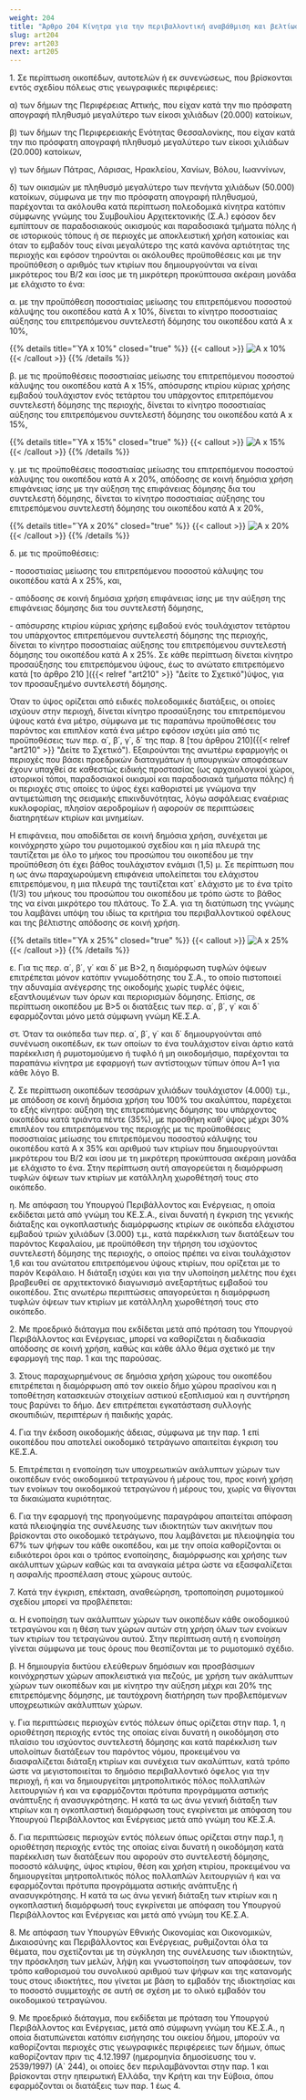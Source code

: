 ```yaml
---
weight: 204
title: "Άρθρο 204 Κίνητρα για την περιβαλλοντική αναβάθμιση και βελτίωση της ποιότητας ζωής σε πυκνοδομημένες και αστικές περιοχές"
slug: art204
prev: art203
next: art205
---
```


1\. Σε περίπτωση οικοπέδων, αυτοτελών ή εκ συνενώσεως, που βρίσκονται εντός σχεδίου πόλεως στις γεωγραφικές περιφέρειες:

α) των δήμων της Περιφέρειας Αττικής, που είχαν κατά την πιο πρόσφατη απογραφή πληθυσμό μεγαλύτερο των είκοσι χιλιάδων (20.000) κατοίκων,

β) των δήμων της Περιφερειακής Ενότητας Θεσσαλονίκης, που είχαν κατά την πιο πρόσφατη απογραφή πληθυσμό μεγαλύτερο των είκοσι χιλιάδων (20.000) κατοίκων,

γ) των δήμων Πάτρας, Λάρισας, Ηρακλείου, Χανίων, Βόλου, Ιωαννίνων,

δ) των οικισμών με πληθυσμό μεγαλύτερο των πενήντα χιλιάδων (50.000) κατοίκων, σύμφωνα με την πιο πρόσφατη απογραφή πληθυσμού, παρέχονται τα ακόλουθα κατά περίπτωση πολεοδομικά κίνητρα κατόπιν σύμφωνης γνώμης του Συμβουλίου Αρχιτεκτονικής (Σ.Α.) εφόσον δεν εμπίπτουν σε παραδοσιακούς οικισμούς και παραδοσιακά τμήματα πόλης ή σε ιστορικούς τόπους ή σε περιοχές με αποκλειστική χρήση κατοικίας και όταν το εμβαδόν τους είναι μεγαλύτερο της κατά κανόνα αρτιότητας της περιοχής και εφόσον τηρούνται οι ακόλουθες προϋποθέσεις και με την προϋπόθεση ο αριθμός των κτιρίων που δημιουργούνται να είναι μικρότερος του Β/2 και ίσος με τη μικρότερη προκύπτουσα ακέραιη μονάδα με ελάχιστο το ένα:

α. με την προϋπόθεση ποσοστιαίας μείωσης του επιτρεπόμενου ποσοστού κάλυψης του οικοπέδου κατά Α x 10%, δίνεται το κίνητρο ποσοστιαίας αύξησης του επιτρεπόμενου συντελεστή δόμησης του οικοπέδου κατά Α x 10%,

{{% details title="ΎΑ x 10%" closed="true" %}}
{{< callout >}}
 ![Α x 10%](/images/204_1a.svg "Α x 10%")
{{< /callout >}}
{{% /details %}}

β. με τις προϋποθέσεις ποσοστιαίας μείωσης του επιτρεπόμενου ποσοστού κάλυψης του οικοπέδου κατά Α x 15%, απόσυρσης κτιρίου κύριας χρήσης εμβαδού τουλάχιστον ενός τετάρτου του υπάρχοντος επιτρεπόμενου συντελεστή δόμησης της περιοχής, δίνεται το κίνητρο ποσοστιαίας αύξησης του επιτρεπόμενου συντελεστή δόμησης του οικοπέδου κατά Α x 15%,

{{% details title="ΎΑ x 15%" closed="true" %}}
{{< callout >}}
 ![Α x 15%](/images/204_1b.svg "Α x 15%")
{{< /callout >}}
{{% /details %}}


γ. με τις προϋποθέσεις ποσοστιαίας μείωσης του επιτρεπόμενου ποσοστού κάλυψης του οικοπέδου κατά Α x 20%, απόδοσης σε κοινή δημόσια χρήση επιφάνειας ίσης με την αύξηση της επιφάνειας δόμησης δια του συντελεστή δόμησης, δίνεται το κίνητρο ποσοστιαίας αύξησης του επιτρεπόμενου συντελεστή δόμησης του οικοπέδου κατά Α x 20%,

{{% details title="ΎΑ x 20%" closed="true" %}}
{{< callout >}}
 ![Α x 20%](/images/204_1c.svg "Α x 20%")
{{< /callout >}}
{{% /details %}}

δ. με τις προϋποθέσεις:

\- ποσοστιαίας μείωσης του επιτρεπόμενου ποσοστού κάλυψης του οικοπέδου κατά Α x 25%, και,

\- απόδοσης σε κοινή δημόσια χρήση επιφάνειας ίσης με την αύξηση της επιφάνειας δόμησης δια του συντελεστή δόμησης,

\- απόσυρσης κτιρίου κύριας χρήσης εμβαδού ενός τουλάχιστον τετάρτου του υπάρχοντος επιτρεπόμενου συντελεστή δόμησης της περιοχής, δίνεται το κίνητρο ποσοστιαίας αύξησης του επιτρεπόμενου συντελεστή δόμησης του οικοπέδου κατά Α x 25%. Σε κάθε περίπτωση δίνεται κίνητρο προσαύξησης του επιτρεπόμενου ύψους, έως το ανώτατο επιτρεπόμενο κατά [το άρθρο 210 ]({{< relref "art210" >}} "Δείτε το Σχετικό")ύψος, για τον προσαυξημένο συντελεστή δόμησης.

Όταν το ύψος ορίζεται από ειδικές πολεοδομικές διατάξεις, οι οποίες ισχύουν στην περιοχή, δίνεται κίνητρο προσαύξησης του επιτρεπόμενου ύψους κατά ένα μέτρο, σύμφωνα με τις παραπάνω προϋποθέσεις του παρόντος και επιπλέον κατά ένα μέτρο εφόσον ισχύει μία από τις προϋποθέσεις των περ. α΄, β΄, γ΄, δ΄ της παρ. 8 [του άρθρου 210]({{< relref "art210" >}} "Δείτε το Σχετικό"). Εξαιρούνται της ανωτέρω εφαρμογής οι περιοχές που βάσει προεδρικών διαταγμάτων ή υπουργικών αποφάσεων έχουν υπαχθεί σε καθεστώς ειδικής προστασίας (ως αρχαιολογικοί χώροι, ιστορικοί τόποι, παραδοσιακοί οικισμοί και παραδοσιακά τμήματα πόλης) ή οι περιοχές στις οποίες το ύψος έχει καθοριστεί με γνώμονα την αντιμετώπιση της σεισμικής επικινδυνότητας, λόγω ασφάλειας εναέριας κυκλοφορίας, πλησίον αεροδρομίων ή αφορούν σε περιπτώσεις διατηρητέων κτιρίων και μνημείων.

Η επιφάνεια, που αποδίδεται σε κοινή δημόσια χρήση, συνέχεται με κοινόχρηστο χώρο του ρυμοτομικού σχεδίου και η μία πλευρά της ταυτίζεται με όλο το μήκος του προσώπου του οικοπέδου με την προϋπόθεση ότι έχει βάθος τουλάχιστον ενάμισι (1,5) μ. Σε περίπτωση που η ως άνω παραχωρούμενη επιφάνεια υπολείπεται του ελάχιστου επιτρεπόμενου, η μια πλευρά της ταυτίζεται κατ\` ελάχιστο με το ένα τρίτο (1/3) του μήκους του προσώπου του οικοπέδου με τρόπο ώστε το βάθος της να είναι μικρότερο του πλάτους. Το Σ.Α. για τη διατύπωση της γνώμης του λαμβάνει υπόψη του ιδίως τα κριτήρια του περιβαλλοντικού οφέλους και της βέλτιστης απόδοσης σε κοινή χρήση.

{{% details title="ΎΑ x 25%" closed="true" %}}
{{< callout >}}
 ![Α x 25%](/images/204_1d.svg "Α x 25%")
{{< /callout >}}
{{% /details %}}

ε. Για τις περ. α΄, β΄, γ΄ και δ΄ με Β&gt;2, η διαμόρφωση τυφλών όψεων επιτρέπεται μόνον κατόπιν γνωμοδότησης του Σ.Α., το οποίο πιστοποιεί την αδυναμία ανέγερσης της οικοδομής χωρίς τυφλές όψεις, εξαντλουμένων των όρων και περιορισμών δόμησης. Επίσης, σε περίπτωση οικοπέδου με Β&gt;5 οι διατάξεις των περ. α΄, β΄, γ΄ και δ\` εφαρμόζονται μόνο μετά σύμφωνη γνώμη ΚΕ.Σ.Α.

στ. Όταν τα οικόπεδα των περ. α΄, β΄, γ΄ και δ΄ δημιουργούνται από συνένωση οικοπέδων, εκ των οποίων το ένα τουλάχιστον είναι άρτιο κατά παρέκκλιση ή ρυμοτομούμενο ή τυφλό ή μη οικοδομήσιμο, παρέχονται τα παραπάνω κίνητρα με εφαρμογή των αντίστοιχων τύπων όπου Α=1 για κάθε λόγο Β.

ζ. Σε περίπτωση οικοπέδων τεσσάρων χιλιάδων τουλάχιστον (4.000) τ.μ., με απόδοση σε κοινή δημόσια χρήση του 100% του ακαλύπτου, παρέχεται το εξής κίνητρο: αύξηση της επιτρεπόμενης δόμησης του υπάρχοντος οικοπέδου κατά τριάντα πέντε (35%), με προσθήκη καθ’ ύψος μέχρι 30% επιπλέον του επιτρεπόμενου της περιοχής με τις προϋποθέσεις ποσοστιαίας μείωσης του επιτρεπόμενου ποσοστού κάλυψης του οικοπέδου κατά Α x 35% και αριθμού των κτιρίων που δημιουργούνται μικρότερου του Β/2 και ίσου με τη μικρότερη προκύπτουσα ακέραιη μονάδα με ελάχιστο το ένα. Στην περίπτωση αυτή απαγορεύεται η διαμόρφωση τυφλών όψεων των κτιρίων με κατάλληλη χωροθέτησή τους στο οικόπεδο.

η. Με απόφαση του Υπουργού Περιβάλλοντος και Ενέργειας, η οποία εκδίδεται μετά από γνώμη του ΚΕ.Σ.Α., είναι δυνατή η έγκριση της γενικής διάταξης και ογκοπλαστικής διαμόρφωσης κτιρίων σε οικόπεδα ελάχιστου εμβαδού τριών χιλιάδων (3.000) τ.μ., κατά παρέκκλιση των διατάξεων του παρόντος Κεφαλαίου, με προϋπόθεση την τήρηση του ισχύοντος συντελεστή δόμησης της περιοχής, ο οποίος πρέπει να είναι τουλάχιστον 1,6 και του ανώτατου επιτρεπόμενου ύψους κτιρίων, που ορίζεται με το παρόν Κεφάλαιο. Η διάταξη ισχύει και για την υλοποίηση μελέτης που έχει βραβευθεί σε αρχιτεκτονικό διαγωνισμό ανεξαρτήτως εμβαδού του οικοπέδου. Στις ανωτέρω περιπτώσεις απαγορεύεται η διαμόρφωση τυφλών όψεων των κτιρίων με κατάλληλη χωροθέτησή τους στο οικόπεδο.

2\. Με προεδρικό διάταγμα που εκδίδεται μετά από πρόταση του Υπουργού Περιβάλλοντος και Ενέργειας, μπορεί να καθορίζεται η διαδικασία απόδοσης σε κοινή χρήση, καθώς και κάθε άλλο θέμα σχετικό με την εφαρμογή της παρ. 1 και της παρούσας.

3\. Στους παραχωρημένους σε δημόσια χρήση χώρους του οικοπέδου επιτρέπεται η διαμόρφωση από τον οικείο δήμο χώρου πρασίνου και η τοποθέτηση κατασκευών στοιχείων αστικού εξοπλισμού και η συντήρηση τους βαρύνει το δήμο. Δεν επιτρέπεται εγκατάσταση συλλογής σκουπιδιών, περιπτέρων ή παιδικής χαράς.

4\. Για την έκδοση οικοδομικής άδειας, σύμφωνα με την παρ. 1 επί οικοπέδου που αποτελεί οικοδομικό τετράγωνο απαιτείται έγκριση του ΚΕ.Σ.Α.

5\. Επιτρέπεται η ενοποίηση των υποχρεωτικών ακάλυπτων χώρων των οικοπέδων ενός οικοδομικού τετραγώνου ή μέρους του, προς κοινή χρήση των ενοίκων του οικοδομικού τετραγώνου ή μέρους του, χωρίς να θίγονται τα δικαιώματα κυριότητας.

6\. Για την εφαρμογή της προηγούμενης παραγράφου απαιτείται απόφαση κατά πλειοψηφία της συνέλευσης των ιδιοκτητών των ακινήτων που βρίσκονται στο οικοδομικό τετράγωνο, που λαμβάνεται με πλειοψηφία του 67% των ψήφων του κάθε οικοπέδου, και με την οποία καθορίζονται οι ειδικότεροι όροι και ο τρόπος ενοποίησης, διαμόρφωσης και χρήσης των ακάλυπτων χώρων καθώς και τα αναγκαία μέτρα ώστε να εξασφαλίζεται η ασφαλής προσπέλαση στους χώρους αυτούς.

7\. Κατά την έγκριση, επέκταση, αναθεώρηση, τροποποίηση ρυμοτομικού σχεδίου μπορεί να προβλέπεται:

α. Η ενοποίηση των ακάλυπτων χώρων των οικοπέδων κάθε οικοδομικού τετραγώνου και η θέση των χώρων αυτών στη χρήση όλων των ενοίκων των κτιρίων του τετραγώνου αυτού. Στην περίπτωση αυτή η ενοποίηση γίνεται σύμφωνα με τους όρους που θεσπίζονται με το ρυμοτομικό σχέδιο.

β. Η δημιουργία δικτύου ελεύθερων δημόσιων και προσβάσιμων κοινόχρηστων χώρων αποκλειστικά για πεζούς, με χρήση των ακάλυπτων χώρων των οικοπέδων και με κίνητρο την αύξηση μέχρι και 20% της επιτρεπόμενης δόμησης, με ταυτόχρονη διατήρηση των προβλεπόμενων υποχρεωτικών ακάλυπτων χώρων.

γ. Για περιπτώσεις περιοχών εντός πόλεων όπως ορίζεται στην παρ. 1, η οριοθέτηση περιοχής εντός της οποίας είναι δυνατή η οικοδόμηση στο πλαίσιο του ισχύοντος συντελεστή δόμησης και κατά παρέκκλιση των υπολοίπων διατάξεων του παρόντος νόμου, προκειμένου να διασφαλίζεται διάταξη κτιρίων και συνέχεια των ακαλύπτων, κατά τρόπο ώστε να μεγιστοποιείται το δημόσιο περιβαλλοντικό όφελος για την περιοχή, ή και να δημιουργείται μητροπολιτικός πόλος πολλαπλών λειτουργιών ή και να εφαρμόζονται πρότυπα προγράμματα αστικής ανάπτυξης ή ανασυγκρότησης. Η κατά τα ως άνω γενική διάταξη των κτιρίων και η ογκοπλαστική διαμόρφωση τους εγκρίνεται με απόφαση του Υπουργού Περιβάλλοντος και Ενέργειας μετά από γνώμη του ΚΕ.Σ.Α.

δ. Για περιπτώσεις περιοχών εντός πόλεων όπως ορίζεται στην παρ.1, η οριοθέτηση περιοχής εντός της οποίας είναι δυνατή η οικοδόμηση κατά παρέκκλιση των διατάξεων που αφορούν στο συντελεστή δόμησης, ποσοστό κάλυψης, ύψος κτιρίου, θέση και χρήση κτιρίου, προκειμένου να δημιουργείται μητροπολιτικός πόλος πολλαπλών λειτουργιών ή και να εφαρμόζονται πρότυπα προγράμματα αστικής ανάπτυξης ή ανασυγκρότησης. Η κατά τα ως άνω γενική διάταξη των κτιρίων και η ογκοπλαστική διαμόρφωσή τους εγκρίνεται με απόφαση του Υπουργού Περιβάλλοντος και Ενέργειας και μετά από γνώμη του ΚΕ.Σ.Α.

8\. Με απόφαση των Υπουργών Εθνικής Οικονομίας και Οικονομικών, Δικαιοσύνης και Περιβάλλοντος και Ενέργειας, ρυθμίζονται όλα τα θέματα, που σχετίζονται με τη σύγκληση της συνέλευσης των ιδιοκτητών, την πρόσκληση των μελών, λήψη και γνωστοποίηση των αποφάσεων, τον τρόπο καθορισμού του συνολικού αριθμού των ψήφων και της κατανομής τους στους ιδιοκτήτες, που γίνεται με βάση το εμβαδόν της ιδιοκτησίας και το ποσοστό συμμετοχής σε αυτή σε σχέση με το ολικό εμβαδόν του οικοδομικού τετραγώνου.

9\. Με προεδρικό διάταγμα, που εκδίδεται με πρόταση του Υπουργού Περιβάλλοντος και Ενέργειας, μετά από σύμφωνη γνώμη του ΚΕ.Σ.Α., η οποία διατυπώνεται κατόπιν εισήγησης του οικείου δήμου, μπορούν να καθορίζονται περιοχές στις γεωγραφικές περιφέρειες των δήμων, όπως καθορίζονταν πριν τις 4.12.1997 (ημερομηνία δημοσίευσης του ν. 2539/1997) (Α` 244), οι οποίες δεν περιλαμβάνονται στην παρ. 1 και βρίσκονται στην ηπειρωτική Ελλάδα, την Κρήτη και την Εύβοια, όπου εφαρμόζονται οι διατάξεις των παρ. 1 έως 4.


